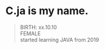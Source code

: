 C.ja is my name.
======================
> BIRTH: xx.10.10  
> FEMALE  
> started learning JAVA from 2019  
